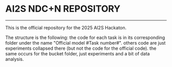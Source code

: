 # AI2S NDC+N REPOSITORY
---
This is the official repository for the 2025 AI2S Hackaton.

The structure is the following: 
the code for each task is in its corresponding folder under the name "Official model #Task number#". 
others code are just experiments collapsed there (but not the code for the official code).
the same occurs for the bucket folder, just experiments and a bit of data analysis.
